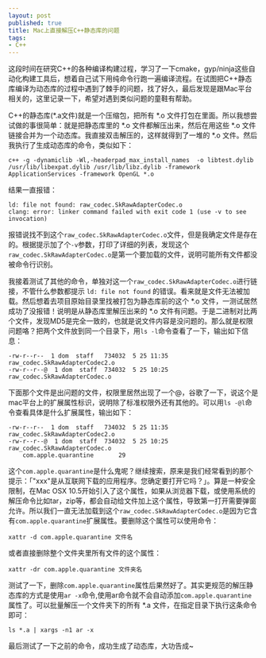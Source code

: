```yaml
---
layout: post
published: true
title: Mac上直接解压C++静态库的问题
tags:
- C++
---
```


这段时间在研究C++的各种编译构建过程，学习了一下cmake，gyp/ninja这些自动化构建工具后，想着自己试下用纯命令行跑一遍编译流程。在试图把C++静态库编译为动态库的过程中遇到了棘手的问题，找了好久，最后发现是跟Mac平台相关的，这里记录一下，希望对遇到类似问题的童鞋有帮助。

C++的静态库(*.a文件)就是一个压缩包，把所有 *.o 文件打包在里面。所以我想尝试做的事很简单：就是把静态库里的 *.o 文件都解压出来，然后在用这些 *.o 文件链接合并为一个动态库。我直接双击解压的，这样就得到了一堆的 *.o 文件。然后我执行了生成动态库的命令，类似如下：

```
c++ -g -dynamiclib -Wl,-headerpad_max_install_names  -o libtest.dylib /usr/lib/libexpat.dylib /usr/lib/libz.dylib -framework ApplicationServices -framework OpenGL *.o  
```
结果一直报错： 

```
ld: file not found: raw_codec.SkRawAdapterCodec.o
clang: error: linker command failed with exit code 1 (use -v to see invocation)
```
报错说找不到这个`raw_codec.SkRawAdapterCodec.o`文件，但是我确定文件是存在的。根据提示加了个`-v`参数，打印了详细的列表，发现这个`raw_codec.SkRawAdapterCodec.o`是第一个要加载的文件，说明可能所有文件都没被命令行识别。

我接着测试了其他的命令，单独对这一个`raw_codec.SkRawAdapterCodec.o`进行链接，不管什么参数都提示 `ld: file not found` 的错误。看来就是文件无法被加载。然后想着去项目原始目录里找被打包为静态库前的这个 *.o 文件，一测试居然成功了没报错！说明是从静态库里解压出来的 *.o 文件有问题。于是二进制对比两个文件，发现MD5是完全一致的，也就是说文件内容是没问题的。那么就是权限问题咯？把两个文件放到同一个目录下，用`ls -l`命令查看了一下，输出如下信息：

```
-rw-r--r--  1 dom  staff   734032  5 25 11:35 raw_codec.SkRawAdapterCodec2.o
-rw-r--r--@  1 dom  staff  734032  5 25 10:25 raw_codec.SkRawAdapterCodec.o
```
下面那个文件是出问题的文件，权限里居然出现了一个@，谷歌了一下，说这个是mac平台上的扩展属性标识，说明除了标准权限外还有其他的。可以用`ls -@l`命令查看具体是什么扩展属性，输出如下：

```
-rw-r--r--  1 dom  staff   734032  5 25 11:35 raw_codec.SkRawAdapterCodec2.o
-rw-r--r--@  1 dom  staff  734032  5 25 10:25 raw_codec.SkRawAdapterCodec.o
	com.apple.quarantine	   29 
```
这个`com.apple.quarantine`是什么鬼呢？继续搜索，原来是我们经常看到的那个提示：「"xxx"是从互联网下载的应用程序。您确定要打开它吗？」。算是一种安全限制，在Mac OSX 10.5开始引入了这个属性，如果从浏览器下载，或使用系统的解压命令比如tar，zip等，都会自动给文件加上这个属性，导致第一打开需要弹窗允许。所以我们一直无法加载到这个`raw_codec.SkRawAdapterCodec.o`是因为它含有`com.apple.quarantine`扩展属性。要删除这个属性可以使用命令：

```
xattr -d com.apple.quarantine 文件名 
```
或者直接删除整个文件夹里所有文件的这个属性：

```
xattr -dr com.apple.quarantine 文件夹名  
```

测试了一下，删除`com.apple.quarantine`属性后果然好了。其实更规范的解压静态库的方式是使用`ar -x`命令,使用ar命令就不会自动添加`com.apple.quarantine`属性了。可以批量解压一个文件夹下的所有 *.a 文件，在指定目录下执行这条命令即可：

```
ls *.a | xargs -n1 ar -x
```
最后测试了一下之前的命令，成功生成了动态库，大功告成~
